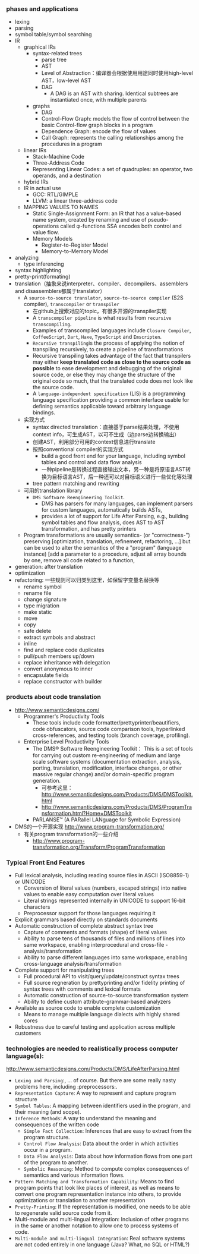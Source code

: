 ### phases and applications
- lexing
- parsing
- symbol table/symbol searching
- IR
    - graphical IRs
        - syntax-related trees
            - parse tree
            - AST
            - Level of Abstraction：编译器会根据使用用途同时使用high-level AST，low-level AST
            - DAG
                - A DAG is an AST with sharing. Identical subtrees are instantiated once, with multiple parents
        - graphs
            - DAG
            - Control-Flow Graph: models the flow of control between the basic Control-flow graph blocks in a program
            - Dependence Graph: encode the flow of values
            - Call Graph: represents the calling relationships among the procedures in a program
    - linear IRs
        - Stack-Machine Code
        - Three-Address Code
        - Representing Linear Codes: a set of quadruples: an operator, two operands, and a destination
    - hybrid IRs
    - IR in actual use
        - GCC: RTL/GIMPLE
        - LLVM: a linear three-address code
    - MAPPING VALUES TO NAMES
        - Static Single-Assignment Form: an IR that has a value-based name system, created by renaming and use of pseudo-operations called φ-functions SSA encodes both control and value flow.
        - Memory Models
            - Register-to-Register Model
            - Memory-to-Memory Model
- analyzing
    - type inferencing
- syntax highlighting
- pretty-print(formating)
- translation（抽象来说interpreter、compiler、decompilers、assemblers and disassemblers都属于translator）
    - A `source-to-source translator`, `source-to-source compiler` (S2S compiler), `transcompiler` or `transpiler`
        - 在github上搜索对应的topic，有很多开源的transpiler实现
        - A `transcompiler pipeline` is what results from `recursive transcompiling`.
        - Examples of transcompiled languages include `Closure Compiler`, `CoffeeScript`, `Dart`, `Haxe`, `TypeScript` and `Emscripten`.
        - `Recursive transpiling`is the process of applying the notion of transpiling recursively, to create a pipeline of transformations
        - Recursive transpiling takes advantage of the fact that transpilers may either **keep translated code as close to the source code as possible** to ease development and debugging of the original source code, or else they may change the structure of the original code so much, that the translated code does not look like the source code.
        - A `language-independent specification` (LIS) is a programming language specification providing a common interface usable for defining semantics applicable toward arbitrary language bindings.
    - 实现方式
        - syntax directed translation：直接基于parse结果处理，不使用context info，可生成AST，以可不生成（边parse边转换输出）
        - 创建AST，利用部分可用的context信息进行translate
        - 按照conventional compiler的实现方式
            - build a good front end for your language, including symbol tables and control and data flow analysis
            - 一种pipeline是转换过程直接输出文本，另一种是将原语言AST转换为目标语言AST，后一种还可以对目标语义进行一些优化等处理
        - tree pattern matching and rewriting
    - 可用的translation library
        - `DMS Software Reengineering Toolkit`.
            - DMS has parsers for many languages, can implement parsers for custom languages, automatically builds ASTs,
            - provides a lot of support for Life After Parsing, e.g., building symbol tables and flow analysis, does AST to AST transformation, and has pretty printers
    - Program transformations are usually semantics- (or "correctness-") preserving [optimization, translation, refinement, refactoring, ...] but can be used to alter the semantics of the a "program" (language instance) [add a parameter to a procedure, adjust all array bounds by one, remove all code related to a function,
- generation: after translation
- optimization
- refactoring: 一些规则可以归类到这里，如保留字变量名替换等
    - rename symbol
    - rename file
    - change signature
    - type migration
    - make static
    - move
    - copy
    - safe delete
    - extract symbols and abstract
    - inline
    - find and replace code duplicates
    - pull/push members up/down
    - replace inheritance with delegation
    - convert anonymous to inner
    - encapsulate fields
    - replace constructor with builder

### products about code translation
- http://www.semanticdesigns.com/
    - Programmer's Productivity Tools
        - These tools include code formatter/prettyprinter/beautifiers, code obfuscators, source code comparison tools, hyperlinked cross-references, and testing tools (branch coverage, profiling).
    - Enterprise Level Productivity Tools
        - The DMS® Software Reengineering Toolkit： This is a set of tools for carrying out custom re-engineering of medium and large scale software systems (documentation extraction, analysis, porting, translation, modification, interface changes, or other massive regular change) and/or domain-specific program generation.
            - 可参考这里：http://www.semanticdesigns.com/Products/DMS/DMSToolkit.html
            - http://www.semanticdesigns.com/Products/DMS/ProgramTransformation.html?Home=DMSToolkit
        - PARLANSE™ (A PARallel LANguage for Symbolic Expression)
- DMS的一个开源实现 http://www.program-transformation.org/
    - 有关program transformation的一些介绍
        - http://www.program-transformation.org/Transform/ProgramTransformation

### Typical Front End Features
- Full lexical analysis, including reading source files in ASCII (ISO8859-1) or UNICODE
    - Conversion of literal values (numbers, escaped strings) into native values to enable easy computation over literal values
    - Literal strings represented internally in UNICODE to support 16-bit characters
    - Preprocessor support for those languages requiring it
- Explicit grammars based directly on standards documents
- Automatic construction of complete abstract syntax tree
    - Capture of comments and formats (shape) of literal values
    - Ability to parse tens of thousands of files and millions of lines into same workspace, enabling interprocedural and cross-file - analysis/transformation
    - Ability to parse different languages into same workspace, enabling cross-language analysis/transformation
- Complete support for manipulating trees
    - Full procedural API to visit/query/update/construct syntax trees
    - Full source regneration by prettyprinting and/or fidelity printing of syntax trees with comments and lexical formats
    - Automatic construction of source-to-source transformation system
    - Ability to define custom attribute-grammar-based analyzers
- Available as source code to enable complete customization
    - Means to manage multiple language dialects with highly shared cores
- Robustness due to careful testing and application across multiple customers

### technologies are needed to realistically process computer language(s):
http://www.semanticdesigns.com/Products/DMS/LifeAfterParsing.html

- `Lexing and Parsing`:, ... of course. But there are some really nasty problems here, including :preprocessors:.
- `Representation Capture`: A way to represent and capture program structure
- `Symbol Tables`: A mapping between identifiers used in the program, and their meaning (and scope).
- `Inference Methods`: A way to understand the meaning and consequences of the written code
    - `Simple Fact Collection`: Inferences that are easy to extract from the program structure.
    - `Control Flow Analysis`: Data about the order in which activities occur in a program.
    - `Data Flow Analysis`: Data about how information flows from one part of the program to another.
    - `Symbolic Reasoning`: Method to compute complex consequences of semantics and various information flows.
- `Pattern Matching and Transformation Capability`: Means to find program points that look like places of interest, as well as means to convert one program representation instance into others, to provide optimizations or translation to another representation
- `Pretty-Printing`: If the representation is modified, one needs to be able to regenerate valid source code from it.
- Multi-module and multi-lingual Integration: Inclusion of other programs in the same or another notation to allow one to process systems of code.
- `Multi-module and multi-lingual Integration`: Real software systems are not coded entirely in one language (Java? What, no SQL or HTML?)

